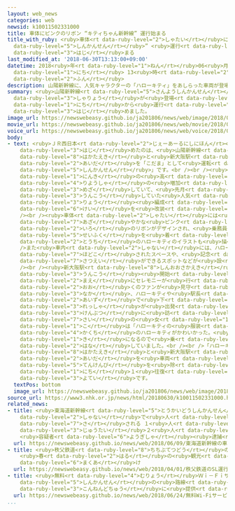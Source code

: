 ```yaml
---
layout: web_news
categories: web
newsid: k10011502331000
title: 車体にピンクのリボン “キティちゃん新幹線” 運行始まる
title_with_ruby: <ruby>車体<rt data-ruby-level="2">しゃたい</rt></ruby>にピンクのリボン “キティちゃん<ruby>新幹線<rt
  data-ruby-level="5">しんかんせん</rt></ruby>” <ruby>運行<rt data-ruby-level="3">うんこう</rt></ruby><ruby>始<rt
  data-ruby-level="3">はじ</rt></ruby>まる
last_modified_at: '2018-06-30T13:13:00+09:00'
datetime: 2018<ruby>年<rt data-ruby-level="1">ねん</rt></ruby>06<ruby>月<rt data-ruby-level="1">がつ</rt></ruby>30<ruby>日<rt
  data-ruby-level="1">にち</rt></ruby> 13<ruby>時<rt data-ruby-level="2">じ</rt></ruby>13<ruby>分<rt
  data-ruby-level="2">ふん</rt></ruby>
description: 山陽新幹線に、人気キャラクターの「ハローキティ」をあしらった車両が登場し、30日から運行を始めました。
summary: <ruby>山陽新幹線<rt data-ruby-level="5">さんようしんかんせん</rt></ruby>に、<ruby>人気<rt data-ruby-level="1">にんき</rt></ruby>キャラクターの「ハローキティ」をあしらった<ruby>車両<rt
  data-ruby-level="3">しゃりょう</rt></ruby>が<ruby>登場<rt data-ruby-level="3">とうじょう</rt></ruby>し、30<ruby>日<rt
  data-ruby-level="1">にち</rt></ruby>から<ruby>運行<rt data-ruby-level="3">うんこう</rt></ruby>を<ruby>始<rt
  data-ruby-level="3">はじ</rt></ruby>めました。
image_url: https://newswebeasy.github.io/ja201806/news/web/image/2018/06/30/K10011502331_1806301259_1806301313_01_03.jpg
movie_url: https://newswebeasy.github.io/ja201806/news/web/movie/2018/06/30/k10011502331_201806301309_201806301309.mp4
voice_url: https://newswebeasy.github.io/ja201806/news/web/voice/2018/06/30/k10011502331_201806301309_201806301309.mp3
body:
- text: <ruby>ＪＲ西日本<rt data-ruby-level="2">じぇーあーるにしにほん</rt></ruby>が<ruby>運行<rt data-ruby-level="3">うんこう</rt></ruby>を<ruby>始<rt
    data-ruby-level="3">はじ</rt></ruby>めたのは、<ruby>山陽新幹線<rt data-ruby-level="5">さんようしんかんせん</rt></ruby>の<ruby>博多駅<rt
    data-ruby-level="8">はかたえき</rt></ruby>と<ruby>新大阪駅<rt data-ruby-level="8">しんおおさかえき</rt></ruby>の<ruby>間<rt
    data-ruby-level="2">あいだ</rt></ruby>を「こだま」として<ruby>運転<rt data-ruby-level="3">うんてん</rt></ruby>する「ハローキティ<ruby>新幹線<rt
    data-ruby-level="5">しんかんせん</rt></ruby>」です。<br /><br /><ruby>国内外<rt data-ruby-level="2">こくないがい</rt></ruby>で<ruby>人気<rt
    data-ruby-level="1">にんき</rt></ruby>の<ruby>高<rt data-ruby-level="2">たか</rt></ruby>いハローキティとのコラボレーションで<ruby>利用者<rt
    data-ruby-level="4">りようしゃ</rt></ruby>の<ruby>増加<rt data-ruby-level="5">ぞうか</rt></ruby>などを<ruby>目指<rt
    data-ruby-level="3">めざ</rt></ruby>していて、<ruby>先月<rt data-ruby-level="1">せんげつ</rt></ruby>まで<ruby>運行<rt
    data-ruby-level="3">うんこう</rt></ruby>していた<ruby>人気<rt data-ruby-level="1">にんき</rt></ruby>アニメの「エヴァンゲリオン」をモチーフにした８<ruby>両<rt
    data-ruby-level="3">りょう</rt></ruby><ruby>編成<rt data-ruby-level="5">へんせい</rt></ruby>の500<ruby>系<rt
    data-ruby-level="6">けい</rt></ruby>を<ruby>改装<rt data-ruby-level="6">かいそう</rt></ruby>しました。<br
    /><br /><ruby>車体<rt data-ruby-level="2">しゃたい</rt></ruby>には<ruby>白地<rt data-ruby-level="2">しらじ</rt></ruby>に<ruby>鮮<rt
    data-ruby-level="7">あざ</rt></ruby>やかな<ruby>ピンク<rt data-ruby-level="2">ぴんく</rt></ruby><ruby>色<rt
    data-ruby-level="2">いろ</rt></ruby>のリボンがデザインされ、<ruby>乗務員<rt data-ruby-level="5">じょうむいん</rt></ruby>の<ruby>制服<rt
    data-ruby-level="5">せいふく</rt></ruby>を<ruby>着<rt data-ruby-level="3">き</rt></ruby>たハローキティや、ご<ruby>当地<rt
    data-ruby-level="2">とうち</rt></ruby>のハローキティのイラストも<ruby>描<rt data-ruby-level="7">えが</rt></ruby>かれています。<br
    />また<ruby>車内<rt data-ruby-level="2">しゃない</rt></ruby>には、ハローキティのイラストがふんだんに<ruby>施<rt
    data-ruby-level="7">ほどこ</rt></ruby>されたスペースや、<ruby>記念<rt data-ruby-level="4">きねん</rt></ruby><ruby>撮影<rt
    data-ruby-level="7">さつえい</rt></ruby>ができるスポットなどが<ruby>設<rt data-ruby-level="5">もう</rt></ruby>けられています。<br
    /><br /><ruby>新大阪駅<rt data-ruby-level="8">しんおおさかえき</rt></ruby>のホームでは、<ruby>運行<rt
    data-ruby-level="3">うんこう</rt></ruby><ruby>開始<rt data-ruby-level="3">かいし</rt></ruby>を<ruby>前<rt
    data-ruby-level="2">まえ</rt></ruby>にセレモニーが<ruby>行<rt data-ruby-level="2">おこな</rt></ruby>われ、<ruby>多<rt
    data-ruby-level="2">おお</rt></ruby>くのファンが<ruby>見守<rt data-ruby-level="3">みまも</rt></ruby>る<ruby>中<rt
    data-ruby-level="3">なか</rt></ruby>、ハローキティや<ruby>駅長<rt data-ruby-level="3">えきちょう</rt></ruby>の<ruby>合図<rt
    data-ruby-level="2">あいず</rt></ruby>で<ruby>下<rt data-ruby-level="3">くだ</rt></ruby>り<ruby>列車<rt
    data-ruby-level="3">れっしゃ</rt></ruby>が<ruby>出発<rt data-ruby-level="3">しゅっぱつ</rt></ruby>しました。<ruby>見物<rt
    data-ruby-level="3">けんぶつ</rt></ruby>に<ruby>訪<rt data-ruby-level="7">おとず</rt></ruby>れた８<ruby>歳<rt
    data-ruby-level="7">さい</rt></ruby>の<ruby>女<rt data-ruby-level="1">おんな</rt></ruby>の<ruby>子<rt
    data-ruby-level="1">こ</rt></ruby>は「ハローキティの<ruby>服装<rt data-ruby-level="6">ふくそう</rt></ruby>や<ruby>各地<rt
    data-ruby-level="4">かくち</rt></ruby>のハローキティがかわいかった。<ruby>車内<rt data-ruby-level="2">しゃない</rt></ruby>も<ruby>気<rt
    data-ruby-level="1">き</rt></ruby>になるので<ruby>乗<rt data-ruby-level="3">の</rt></ruby>ってみたい」と<ruby>話<rt
    data-ruby-level="2">はな</rt></ruby>していました。<br /><br />「ハローキティ<ruby>新幹線<rt data-ruby-level="5">しんかんせん</rt></ruby>」は<ruby>博多駅<rt
    data-ruby-level="8">はかたえき</rt></ruby>と<ruby>新大阪駅<rt data-ruby-level="8">しんおおさかえき</rt></ruby>の<ruby>間<rt
    data-ruby-level="2">あいだ</rt></ruby>を<ruby>車両<rt data-ruby-level="3">しゃりょう</rt></ruby>の<ruby>点検日<rt
    data-ruby-level="5">てんけんび</rt></ruby>を<ruby>除<rt data-ruby-level="6">のぞ</rt></ruby>いて、１<ruby>日<rt
    data-ruby-level="1">にち</rt></ruby>１<ruby>往復<rt data-ruby-level="5">おうふく</rt></ruby>する<ruby>予定<rt
    data-ruby-level="3">よてい</rt></ruby>です。
  textPos: bottom
  image_url: https://newswebeasy.github.io/ja201806/news/web/image/2018/06/30/K10011502331_1806301259_1806301313_01_04.jpg
source_url: https://www3.nhk.or.jp/news/html/20180630/k10011502331000.html
related_news:
- title: <ruby>東海道新幹線<rt data-ruby-level="5">とうかいどうしんかんせん</rt></ruby>の<ruby>車内<rt
    data-ruby-level="2">しゃない</rt></ruby>で<ruby>人<rt data-ruby-level="1">ひと</rt></ruby><ruby>刺<rt
    data-ruby-level="7">さ</rt></ruby>される １<ruby>人<rt data-ruby-level="1">にん</rt></ruby><ruby>重体<rt
    data-ruby-level="3">じゅうたい</rt></ruby>２<ruby>人<rt data-ruby-level="1">にん</rt></ruby>けが
    <ruby>容疑者<rt data-ruby-level="6">ようぎしゃ</rt></ruby><ruby>逮捕<rt data-ruby-level="7">たいほ</rt></ruby>
  url: https://newswebeasy.github.io/news/web/2018/06/09/東海道新幹線の車内で人刺される-1人重体2人けが-容疑者逮捕
- title: <ruby>秩父鉄道<rt data-ruby-level="8">ちちぶてつどう</rt></ruby>のＳＬ<ruby>運行<rt data-ruby-level="3">うんこう</rt></ruby>スタート
    <ruby>春<rt data-ruby-level="2">はる</rt></ruby>の<ruby>観光<rt data-ruby-level="4">かんこう</rt></ruby>シーズン<ruby>幕開<rt
    data-ruby-level="6">まくあ</rt></ruby>け
  url: https://newswebeasy.github.io/news/web/2018/04/01/秩父鉄道のSL運行スタート-春の観光シーズン幕開け
- title: <ruby>無料<rt data-ruby-level="4">むりょう</rt></ruby>Ｗｉ－Ｆｉサービス <ruby>全<rt data-ruby-level="3">ぜん</rt></ruby><ruby>新幹線<rt
    data-ruby-level="5">しんかんせん</rt></ruby>の<ruby>路線<rt data-ruby-level="3">ろせん</rt></ruby>で<ruby>今年度中<rt
    data-ruby-level="3">こんねんどちゅう</rt></ruby>に<ruby>提供<rt data-ruby-level="6">ていきょう</rt></ruby>へ
  url: https://newswebeasy.github.io/news/web/2018/06/24/無料Wi-Fiサービス-全新幹線の路線で今年度中に提供へ
...
```

